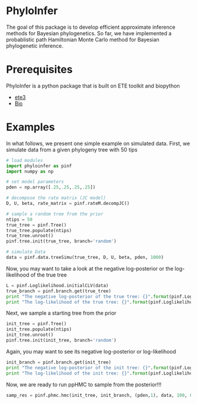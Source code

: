 # PhyloInfer

The goal of this package is to develop efficient approximate inference methods for Bayesian phylogenetics. So far, 
we have implemented a probablistic path Hamiltonian Monte Carlo method for Bayesian phylogenetic inference.


# Prerequisites

PhyloInfer is a python package that is built on ETE toolkit and biopython

* [ete3](http://etetoolkit.org)
* [Bio](http://biopython.org)

# Examples

In what follows, we present one simple example on simulated data. First, we simulate data from a given phylogeny tree with 50 tips

```python
# load modules
import phyloinfer as pinf
import numpy as np

# set model parameters
pden = np.array([.25,.25,.25,.25])

# decompose the rate matrix (JC model)
D, U, beta, rate_matrix = pinf.rateM.decompJC()

# sample a random tree from the prior
ntips = 50
true_tree = pinf.Tree()
true_tree.populate(ntips)
true_tree.unroot()
pinf.tree.init(true_tree, branch='random')

# simulate Data
data = pinf.data.treeSimu(true_tree, D, U, beta, pden, 1000)
```

Now, you may want to take a look at the negative log-posterior or the log-likelihood of the true tree

```python
L = pinf.Loglikelihood.initialCLV(data)
true_branch = pinf.branch.get(true_tree)
print "The negative log-posterior of the true tree: {}".format(pinf.Logposterior.Logpost(true_tree, true_branch, D, U, beta, pden, L))
print "The log-likelihood of the true tree: {}".format(pinf.Loglikelihood.phyloLoglikelihood(true_tree, true_branch, D, U, beta, pden, L))
```

Next, we sample a starting tree from the prior

```python
init_tree = pinf.Tree()
init_tree.populate(ntips)
init_tree.unroot()
pinf.tree.init(init_tree, branch='random')
```

Again, you may want to see its negative log-posterior or log-likelihood

```python
init_branch = pinf.branch.get(init_tree)
print "The negative log-posterior of the init tree: {}".format(pinf.Logposterior.Logpost(init_tree, init_branch, D, U, beta, pden, L))
print "The log-likelihood of the init tree: {}".format(pinf.Loglikelihood.phyloLoglikelihood(init_tree, init_branch, D, U, beta, pden, L))
```

Now, we are ready to run ppHMC to sample from the posterior!!!

```python
samp_res = pinf.phmc.hmc(init_tree, init_branch, (pden,1), data, 100, 0.001, 100, subModel='JC', surrogate=True,  burnin_frac=0.2, adap_stepsz_rate = 0.4, delta=0.002, monitor_event=true, printfreq=50)
```

